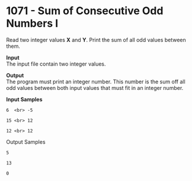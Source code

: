 # 1071 - Sum of Consecutive Odd Numbers I

Read two integer values **X** and **Y**. Print the sum of all odd values between them.

**Input**<br>
The input file contain two integer values.

**Output**<br>
The program must print an integer number. This number is the sum off all odd values between both input values that must fit in an integer number.

**Input Samples**
```
6  <br> -5
```
```  
15 <br> 12
```
```
12 <br> 12
```

Output Samples
```
5
```
```
13
```
```
0
```